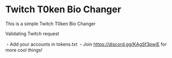 # Twitch T0ken Bio Changer
This is a simple Twitch T0ken Bio Changer

Validating Twitch request

・Add your accounts in tokens.txt
・Join https://discord.gg/KAgSf3pwjE for more cool things!
